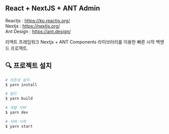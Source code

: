 ## React + NextJS + ANT Admin

Reactjs : https://ko.reactjs.org/ \
Nextjs : https://nextjs.org/ \
Ant Design : https://ant.design/ 

리액트 프레임워크 Nextjs + ANT Components 라이브러리를 이용한 빠른 시작 백엔드 프로젝트.

## 🔍 프로젝트 설치
```bash
# 의존성 설치
$ yarn install

# 빌드
$ yarn build

# 개발 서버
$ yarn dev

# 서버 시작
$ yarn start
```


